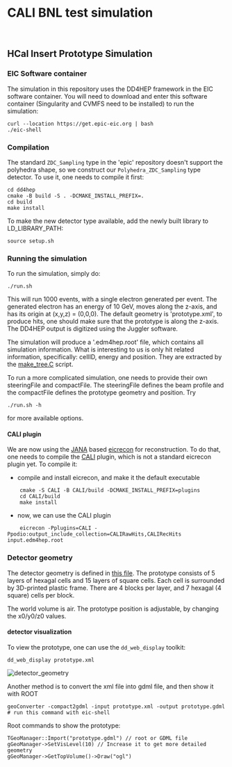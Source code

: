 # CALI BNL test simulation
<br/>

HCal Insert Prototype Simulation
---------------------------------

### EIC Software container
The simulation in this repository uses the DD4HEP framework in the EIC 
software container. You will need to download and enter this software 
container (Singularity and CVMFS need to be installed) to run the simulation:
```
curl --location https://get.epic-eic.org | bash
./eic-shell
```

### Compilation
The standard `ZDC_Sampling` type in the 'epic' repository doesn't support the
polyhedra shape, so we construct our `Polyhedra_ZDC_Sampling` type detector.
To use it, one needs to compile it first:
```
cd dd4hep
cmake -B build -S . -DCMAKE_INSTALL_PREFIX=.
cd build
make install
```
To make the new detector type available, add the newly built library to 
LD_LIBRARY_PATH:
```
source setup.sh
```

### Running the simulation
To run the simulation, simply do:
```
./run.sh
```
This will run 1000 events, with a single electron generated per event. 
The generated electron has an energy of 10 GeV, moves along the z-axis, and has 
its origin at (x,y,z) = (0,0,0). The default geometry is 'prototype.xml', to
produce hits, one should make sure that the prototype is along the z-axis.
The DD4HEP output is digitized using the Juggler software.

The simulation will produce a '.edm4hep.root' file, which contains all simulation 
information. What is interesting to us is only hit related information, specifically:
cellID, energy and position. They are extracted by the [make_tree.C](macro/make_tree.C)
script.

To run a more complicated simulation, one needs to provide their own steeringFile
and compactFile. The steeringFile defines the beam profile and the compactFile
defines the prototype geometry and position. Try
```
./run.sh -h
```
for more available options.

#### CALI plugin
We are now using the [JANA](https://jeffersonlab.github.io/JANA2/index.html) based 
[eicrecon](https://github.com/eic/EICrecon) for reconstruction. To do that, one
needs to compile the [CALI](CALI) plugin, which is not a standard eicrecon plugin 
yet. To compile it:
* compile and install eicrecon, and make it the default executable
```
    cmake -S CALI -B CALI/build -DCMAKE_INSTALL_PREFIX=plugins
    cd CALI/build
    make install
```
* now, we can use the CALI plugin
```
    eicrecon -Pplugins=CALI -Ppodio:output_include_collection=CALIRawHits,CALIRecHits input.edm4hep.root
```

### Detector geometry
The detector geometry is defined in [this file](prototype.xml). The prototype
consists of 5 layers of hexagal cells and 15 layers of square cells. Each cell
is surrounded by 3D-printed plastic frame. There are 4 blocks per layer, and 7 
hexagal (4 square) cells per block.

The world volume is air. The prototype position is adjustable, by changing
the x0/y0/z0 values.

#### detector visualization
To view the prototype, one can use the `dd_web_display` toolkit:
```
dd_web_display prototype.xml
```
![detector_geometry](figures/prototype_geometry.png?raw=true)

Another method is to convert the xml file into gdml file, and then show it with ROOT
```
geoConverter -compact2gdml -input prototype.xml -output prototype.gdml	# run this command with eic-shell
```
Root commands to show the prototype:
```
TGeoManager::Import("prototype.gdml") // root or GDML file
gGeoManager->SetVisLevel(10) // Increase it to get more detailed geometry
gGeoManager->GetTopVolume()->Draw("ogl")
```
<br/>
